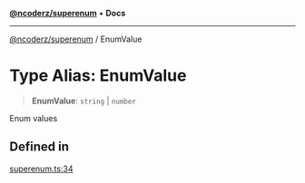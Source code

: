 [**@ncoderz/superenum**](../README.md) • **Docs**

***

[@ncoderz/superenum](../globals.md) / EnumValue

# Type Alias: EnumValue

> **EnumValue**: `string` \| `number`

Enum values

## Defined in

[superenum.ts:34](https://github.com/ncoderz/superenum/blob/c6fe1004db5e60151f690d0ad11d6a45c011546d/src/superenum.ts#L34)
